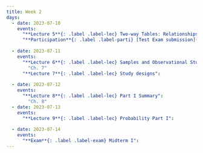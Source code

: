 ```yaml
---
title: Week 2
days:
  - date: 2023-07-10
    events:
      "**Lecture 5**{: .label .label-lec} Two-way Tables: Relationships Between Two Categorical Variables":
      "**Participation**{: .label .label-parti} [Test Exam submission](https://ph142-ucb.github.io/su23/src/LASTNAME_FIRSTNAME_EXAMTEST_2023.pdf) (Due Jul 12th, 10:00 PM PST) on [Gradescope](https://www.gradescope.com/courses/546137/) ":
      
  - date: 2023-07-11
    events:
      "**Lecture 6**{: .label .label-lec} Samples and Observational Studies": 
        "Ch. 7"
      "**Lecture 7**{: .label .label-lec} Study designs":   
      
  - date: 2023-07-12
    events:
      "**Lecture 8**{: .label .label-lec} Part I Summary":
        "Ch. 8"
  - date: 2023-07-13
    events:
      "**Lecture 9**{: .label .label-lec} Probability Part I":
      
  - date: 2023-07-14
    events:
      "**Exam**{: .label .label-exam} Midterm I":
---
```



